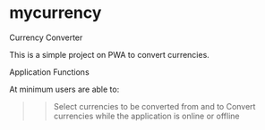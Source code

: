 # mycurrency
Currency Converter 

This is a simple project on PWA to convert currencies.

Application Functions

At minimum users are able to:

>> Select currencies to be converted from and to
>> Convert currencies while the application is online or offline
